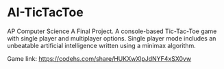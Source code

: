 # AI-TicTacToe
AP Computer Science A Final Project. A console-based Tic-Tac-Toe game with single player and multiplayer options. Single player mode includes an unbeatable artificial intelligence written using a minimax algorithm.

Game link: https://codehs.com/share/HUKXwXlpJdNYF4xSX0vw
